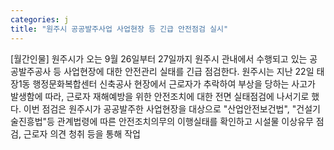 ```yaml
---
categories: j
title: "원주시 공공발주사업 사업현장 등 긴급 안전점검 실시"
---
```

[월간인물] 원주시가 오는 9월 26일부터 27일까지 원주시 관내에서 수행되고 있는 공공발주공사 등 사업현장에 대한 안전관리 실태를 긴급 점검한다. 원주시는 지난 22일 태장1동 행정문화복합센터 신축공사 현장에서 근로자가 추락하여 부상을 당하는 사고가 발생함에 따라, 근로자 재해예방을 위한 안전조치에 대한 전면 실태점검에 나서기로 했다. 이번 점검은 원주시가 공공발주한 사업현장을 대상으로 "산업안전보건법", "건설기술진흥법"등 관계법령에 따른 안전조치의무의 이행실태를 확인하고 시설물 이상유무 점검, 근로자 의견 청취 등을 통해 작업